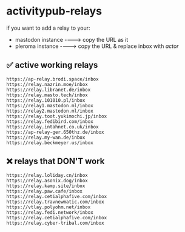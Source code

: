# activitypub-relays

if you want to add a relay to your:

- mastodon instance ----> copy the URL as it 
- pleroma instance ----> copy the URL & replace inbox with *actor*


## ✅ active working relays
```
https://ap-relay.brodi.space/inbox
https://relay.nazrin.moe/inbox
https://relay.libranet.de/inbox
https://relay.masto.tech/inbox
https://relay.101010.pl/inbox
https://relay1.mastodon.ml/inbox
https://relay2.mastodon.ml/inbox
https://relay.toot.yukimochi.jp/inbox
https://relay.fedibird.com/inbox
https://relay.intahnet.co.uk/inbox
https://ap-relay-ger.650thz.de/inbox
https://relay.my-wan.de/inbox
https://relay.beckmeyer.us/inbox

```



## ❌ relays that DON'T work
```
https://relay.loliday.cn/inbox
https://relay.asonix.dog/inbox
https://relay.kamp.site/inbox
https://relay.paw.cafe/inbox
https://relay.cetialphafive.com/inbox
https://relay.travnewmatic.com/inbox
https://vtlay.polyohm.net/inbox
https://relay.fedi.network/inbox
https://relay.cetialphafive.com/inbox
https://relay.cyber-tribal.com/inbox

```
